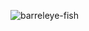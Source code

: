 ![barreleye-fish](https://github.com/k930503/k930503/assets/48827393/b6a4b689-8249-4ee0-bd49-8635cc90f93a)
